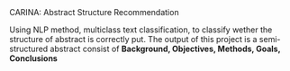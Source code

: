 </h1> CARINA: Abstract Structure Recommendation </h1>

Using NLP method, multiclass text classification, to classify wether the structure of abstract is correctly put. The output of this project is a semi-structured abstract consist of <b>Background, Objectives, Methods, Goals, Conclusions </b>

